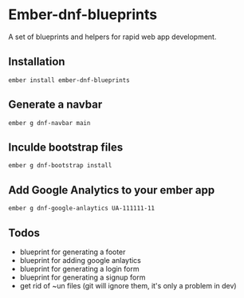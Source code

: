 # Ember-dnf-blueprints
A set of blueprints and helpers for rapid web app development.

## Installation
`ember install ember-dnf-blueprints`

## Generate a navbar
`ember g dnf-navbar main`

## Inculde bootstrap files
`ember g dnf-bootstrap install`

## Add Google Analytics to your ember app
`ember g dnf-google-anlaytics UA-111111-11`

## Todos
* blueprint for generating a footer
* blueprint for adding google anlaytics
* blueprint for generating a login form
* blueprint for generating a signup form
* get rid of ~un files (git will ignore them, it's only a problem in dev)
